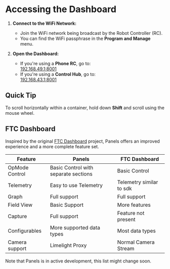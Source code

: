 # Accessing the Dashboard

1. **Connect to the WiFi Network:**
   - Join the WiFi network being broadcast by the Robot Controller (RC). 
   - You can find the WiFi passphrase in the **Program and Manage** menu.

2. **Open the Dashboard:**
   - If you're using a **Phone RC**, go to:  
     [192.168.49.1:8001](http://192.168.49.1:8001)
   - If you're using a **Control Hub**, go to:  
     [192.168.43.1:8001](http://192.168.43.1:8001)

## Quick Tip
To scroll horizontally within a container, hold down **Shift** and scroll using the mouse wheel.

## FTC Dashboard
Inspired by the original [FTC Dashboard](https://github.com/acmerobotics/ftc-dashboard) project, Panels offers an improved experience and a more complete feature set.

| Feature | Panels | FTC Dashboard |
| --- | --- | --- |
| OpMode Control | Basic Control with separate sections | Basic Control |
| Telemetry | Easy to use Telemetry | Telemetry similar to sdk |
| Graph | Full support | Full support |
| Field View | Basic Support | More features |
| Capture | Full support | Feature not present |
| Configurables | More supported data types | Most data types |
| Camera support | Limelight Proxy | Normal Camera Stream |

Note that Panels is in active development, this list might change soon.
